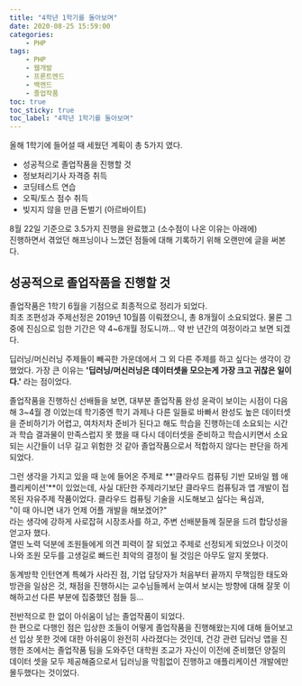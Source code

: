 ```yaml
---
title: "4학년 1학기를 돌아보며"
date: 2020-08-25 15:59:00
categories:
    - PHP
tags:
    - PHP
    - 웹개발
    - 프론트엔드
    - 백엔드
    - 졸업작품
toc: true
toc_sticky: true
toc_label: "4학년 1학기를 돌아보며"
---
```


올해 1학기에 들어설 때 세웠던 계획이 총 5가지 였다.
- 성공적으로 졸업작품을 진행할 것
- 정보처리기사 자격증 취득
- 코딩테스트 연습
- 오픽/토스 점수 취득
- 빚지지 않을 만큼 돈벌기 (아르바이트)

8월 22일 기준으로 3.5가지 진행을 완료했고 (소수점이 나온 이유는 아래에)  
진행하면서 겪었던 해프닝이나 느꼈던 점들에 대해 기록하기 위해 오랜만에 글을 써본다.  
  
## 성공적으로 졸업작품을 진행할 것
졸업작품은 1학기 6월을 기점으로 최종적으로 정리가 되었다.  
최초 조편성과 주제선정은 2019년 10월쯤 이뤄졌으니, 총 8개월이 소요되었다.
물론 그 중에 진심으로 임한 기간은 약 4~6개월 정도니까... 약 반 년간의 여정이라고 보면 되겠다.  
  
딥러닝/머신러닝 주제들이 빼곡한 가운데에서 그 외 다른 주제를 하고 싶다는 생각이 강했었다. 
가장 큰 이유는 **'딥러닝/머신러닝은 데이터셋을 모으는게 가장 크고 귀찮은 일이다.'** 라는 점이었다.  
  
졸업작품을 진행하신 선배들을 보면, 대부분 졸업작품 완성 윤곽이 보이는 시점이 다음해 3~4월 경 이었는데 
학기중엔 학기 과제나 다른 일들로 바빠서 완성도 높은 데이터셋을 준비하기가 어렵고, 
여차저차 준비가 된다고 해도 학습을 진행하는데 소요되는 시간과 학습 결과물이 만족스럽지 못 했을 때 다시 데이터셋을 준비하고 
학습시키면서 소요되는 시간들이 너무 길고 위험한 것 같아 졸업작품으로서 적합하지 않다는 판단을 하게 되었다.  
  
그런 생각을 가지고 있을 때 눈에 들어온 주제로 **'클라우드 컴퓨팅 기반 모바일 웹 애플리케이션'**이 있었는데, 
사실 대단한 주제라기보단 클라우드 컴퓨팅과 앱 개발이 접목된 자유주제 작품이었다. 클라우드 컴퓨팅 기술을 시도해보고 싶다는 욕심과,  
"이 때 아니면 내가 언제 어플 개발을 해보겠어?"  
라는 생각에 강하게 사로잡혀 시장조사를 하고, 주변 선배분들께 질문을 드려 합당성을 얻고자 했다.  
열띤 노력 덕분에 조원들에게 의견 피력이 잘 되었고 주제로 선정되게 되었으나 이것이 나와 조원 모두를 
고생길로 빠드린 최악의 결정이 될 것임은 아무도 알지 못했다.  

동계방학 인턴연계 특혜가 사라진 점, 기업 담당자가 처음부터 끝까지 무책임한 태도와 방관을 일삼은 것, 
채점을 진행하시는 교수님들께서 눈여서 보시는 방향에 대해 잘못 이해하고선 다른 부분에 집중했던 점들 등...  
  
전반적으로 한 없이 아쉬움이 남는 졸업작품이 되었다.  
한 편으로 다행인 점은 입상한 조들이 어떻게 졸업작품을 진행해왔는지에 대해 들어보고선 
입상 못한 것에 대한 아쉬움이 완전히 사라졌다는 것인데,
건강 관련 딥러닝 앱을 진행한 조에서는 졸업작품 팀을 도와주던 대학원 조교가 
자신이 이전에 준비했던 양질의 데이터 셋을 모두 제공해줌으로서 
딥러닝을 막힘없이 진행하고 애플리케이션 개발에만 몰두했다는 것이었다.
